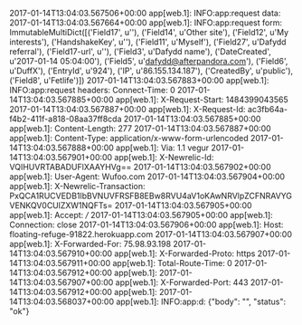 2017-01-14T13:04:03.567506+00:00 app[web.1]: INFO:app:request data: 
2017-01-14T13:04:03.567664+00:00 app[web.1]: INFO:app:request form: ImmutableMultiDict([('Field17', u''), ('Field14', u'Other site'), ('Field12', u'My interests'), ('HandshakeKey', u''), ('Field11', u'Myself'), ('Field27', u'Dafydd referral'), ('Field17-url', u''), ('Field3', u'Dafydd name'), ('DateCreated', u'2017-01-14 05:04:00'), ('Field5', u'dafydd@afterpandora.com'), ('Field6', u'DuffX'), ('EntryId', u'924'), ('IP', u'86.155.134.187'), ('CreatedBy', u'public'), ('Field8', u'Fetlife')])
2017-01-14T13:04:03.567883+00:00 app[web.1]: INFO:app:request headers: Connect-Time: 0
2017-01-14T13:04:03.567885+00:00 app[web.1]: X-Request-Start: 1484399043565
2017-01-14T13:04:03.567887+00:00 app[web.1]: X-Request-Id: ac3fb64a-f4b2-411f-a818-08aa37ff8cda
2017-01-14T13:04:03.567885+00:00 app[web.1]: Content-Length: 277
2017-01-14T13:04:03.567887+00:00 app[web.1]: Content-Type: application/x-www-form-urlencoded
2017-01-14T13:04:03.567888+00:00 app[web.1]: Via: 1.1 vegur
2017-01-14T13:04:03.567901+00:00 app[web.1]: X-Newrelic-Id: VQIHUVRTABADUFlXAAYHVg==
2017-01-14T13:04:03.567902+00:00 app[web.1]: User-Agent: Wufoo.com
2017-01-14T13:04:03.567904+00:00 app[web.1]: X-Newrelic-Transaction: PxQCA1RUCVEDB1lbBVNUVFRSFB8EBw8RVU4aV1oKAwNRVlpZCFNRAVYGVENKQV0CUlZXW1NQFTs=
2017-01-14T13:04:03.567905+00:00 app[web.1]: Accept: */*
2017-01-14T13:04:03.567905+00:00 app[web.1]: Connection: close
2017-01-14T13:04:03.567906+00:00 app[web.1]: Host: floating-refuge-91822.herokuapp.com
2017-01-14T13:04:03.567907+00:00 app[web.1]: X-Forwarded-For: 75.98.93.198
2017-01-14T13:04:03.567910+00:00 app[web.1]: X-Forwarded-Proto: https
2017-01-14T13:04:03.567911+00:00 app[web.1]: Total-Route-Time: 0
2017-01-14T13:04:03.567912+00:00 app[web.1]: 
2017-01-14T13:04:03.567907+00:00 app[web.1]: X-Forwarded-Port: 443
2017-01-14T13:04:03.567912+00:00 app[web.1]: 
2017-01-14T13:04:03.568037+00:00 app[web.1]: INFO:app:d: {"body": "", "status": "ok"}
